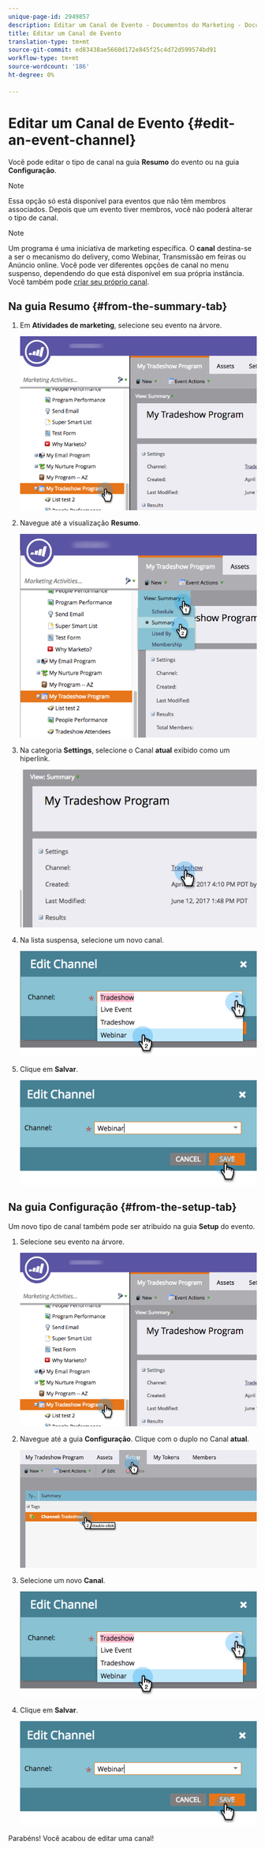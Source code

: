 ```yaml
---
unique-page-id: 2949857
description: Editar um Canal de Evento - Documentos do Marketing - Documentação do produto
title: Editar um Canal de Evento
translation-type: tm+mt
source-git-commit: ed83438ae5660d172e845f25c4d72d599574bd91
workflow-type: tm+mt
source-wordcount: '186'
ht-degree: 0%

---
```



# Editar um Canal de Evento {#edit-an-event-channel}

Você pode editar o tipo de canal na guia **Resumo** do evento ou na guia **Configuração**.

>[!NOTE]
>
>Essa opção só está disponível para eventos que não têm membros associados. Depois que um evento tiver membros, você não poderá alterar o tipo de canal.

>[!NOTE]
>
>Um programa é uma iniciativa de marketing específica. O **canal** destina-se a ser o mecanismo do delivery, como Webinar, Transmissão em feiras ou Anúncio online. Você pode ver diferentes opções de canal no menu suspenso, dependendo do que está disponível em sua própria instância. Você também pode [criar seu próprio canal](/help/marketo/product-docs/administration/tags/create-a-program-channel.md).

## Na guia Resumo {#from-the-summary-tab}

1. Em **Atividades de marketing**, selecione seu evento na árvore.

   ![](assets/eventprogramseelct.png)

1. Navegue até a visualização **Resumo**.

   ![](assets/eventprogramsummary.png)

1. Na categoria **Settings**, selecione o Canal **atual** exibido como um hiperlink.

   ![](assets/channeltypeevent.png)

1. Na lista suspensa, selecione um novo canal.

   ![](assets/tradeshowchange.png)

1. Clique em **Salvar**.

   ![](assets/2017-06-13-09-35-53.png)

## Na guia Configuração {#from-the-setup-tab}

Um novo tipo de canal também pode ser atribuído na guia **Setup** do evento.

1. Selecione seu evento na árvore.

   ![](assets/eventprogramseelct.png)

1. Navegue até a guia **Configuração**. Clique com o duplo no Canal **atual**.

   ![](assets/setuptabchangechannel.png)

1. Selecione um novo **Canal**.

   ![](assets/tradeshowchange.png)

1. Clique em **Salvar**.

   ![](assets/2017-06-13-09-35-53.png)

Parabéns! Você acabou de editar uma canal!
